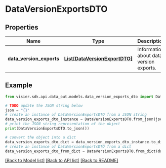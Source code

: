 # DataVersionExportsDTO


## Properties

Name | Type | Description | Notes
------------ | ------------- | ------------- | -------------
**data_version_exports** | [**List[DataVersionExportDTO]**](DataVersionExportDTO.md) | Information about data version exports. | [optional] 

## Example

```python
from visier.sdk.api.data_out.models.data_version_exports_dto import DataVersionExportsDTO

# TODO update the JSON string below
json = "{}"
# create an instance of DataVersionExportsDTO from a JSON string
data_version_exports_dto_instance = DataVersionExportsDTO.from_json(json)
# print the JSON string representation of the object
print(DataVersionExportsDTO.to_json())

# convert the object into a dict
data_version_exports_dto_dict = data_version_exports_dto_instance.to_dict()
# create an instance of DataVersionExportsDTO from a dict
data_version_exports_dto_from_dict = DataVersionExportsDTO.from_dict(data_version_exports_dto_dict)
```
[[Back to Model list]](../README.md#documentation-for-models) [[Back to API list]](../README.md#documentation-for-api-endpoints) [[Back to README]](../README.md)


